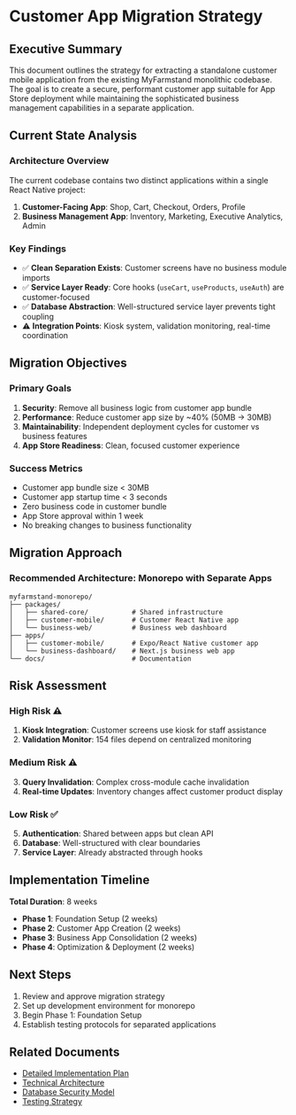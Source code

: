 # Customer App Migration Strategy

## Executive Summary

This document outlines the strategy for extracting a standalone customer mobile application from the existing MyFarmstand monolithic codebase. The goal is to create a secure, performant customer app suitable for App Store deployment while maintaining the sophisticated business management capabilities in a separate application.

## Current State Analysis

### Architecture Overview
The current codebase contains two distinct applications within a single React Native project:

1. **Customer-Facing App**: Shop, Cart, Checkout, Orders, Profile
2. **Business Management App**: Inventory, Marketing, Executive Analytics, Admin

### Key Findings
- ✅ **Clean Separation Exists**: Customer screens have no business module imports
- ✅ **Service Layer Ready**: Core hooks (`useCart`, `useProducts`, `useAuth`) are customer-focused
- ✅ **Database Abstraction**: Well-structured service layer prevents tight coupling
- ⚠️ **Integration Points**: Kiosk system, validation monitoring, real-time coordination

## Migration Objectives

### Primary Goals
1. **Security**: Remove all business logic from customer app bundle
2. **Performance**: Reduce customer app size by ~40% (50MB → 30MB)
3. **Maintainability**: Independent deployment cycles for customer vs business features
4. **App Store Readiness**: Clean, focused customer experience

### Success Metrics
- Customer app bundle size < 30MB
- Customer app startup time < 3 seconds
- Zero business code in customer bundle
- App Store approval within 1 week
- No breaking changes to business functionality

## Migration Approach

### Recommended Architecture: Monorepo with Separate Apps

```
myfarmstand-monorepo/
├── packages/
│   ├── shared-core/           # Shared infrastructure
│   ├── customer-mobile/       # Customer React Native app
│   └── business-web/          # Business web dashboard
├── apps/
│   ├── customer-mobile/       # Expo/React Native customer app
│   └── business-dashboard/    # Next.js business web app
└── docs/                      # Documentation
```

## Risk Assessment

### High Risk ⚠️
1. **Kiosk Integration**: Customer screens use kiosk for staff assistance
2. **Validation Monitor**: 154 files depend on centralized monitoring

### Medium Risk ⚠️
3. **Query Invalidation**: Complex cross-module cache invalidation
4. **Real-time Updates**: Inventory changes affect customer product display

### Low Risk ✅
5. **Authentication**: Shared between apps but clean API
6. **Database**: Well-structured with clear boundaries
7. **Service Layer**: Already abstracted through hooks

## Implementation Timeline

**Total Duration**: 8 weeks

- **Phase 1**: Foundation Setup (2 weeks)
- **Phase 2**: Customer App Creation (2 weeks)
- **Phase 3**: Business App Consolidation (2 weeks)
- **Phase 4**: Optimization & Deployment (2 weeks)

## Next Steps

1. Review and approve migration strategy
2. Set up development environment for monorepo
3. Begin Phase 1: Foundation Setup
4. Establish testing protocols for separated applications

## Related Documents

- [Detailed Implementation Plan](./customer-app-implementation-plan.md)
- [Technical Architecture](./customer-app-technical-architecture.md)
- [Database Security Model](./customer-app-database-security.md)
- [Testing Strategy](./customer-app-testing-strategy.md)